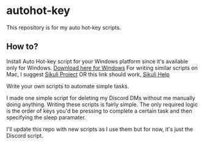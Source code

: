 # autohot-key
This repository is for my auto hot-key scripts.

## How to?

Install Auto Hot-key script for your Windows platform since it's available only for Windows.
[Download here for Windows](https://www.autohotkey.com/download/ahk-install.exe)
For writing similar scripts on Mac, I suggest [Sikuli Project](http://sikuli.org/) OR this link should work, [Sikuli Help](http://sikulix.com/)

Write your own scripts to automate simple tasks.

I made one simple script for deleting my Discord DMs without me manually doing anything. Writing these scripts is fairly simple. The only required logic is the order of keys you'd be pressing to complete a certain task and then specifying the sleep paramater.

I'll update this repo with new scripts as I use them but for now, it's just the Discord script.
